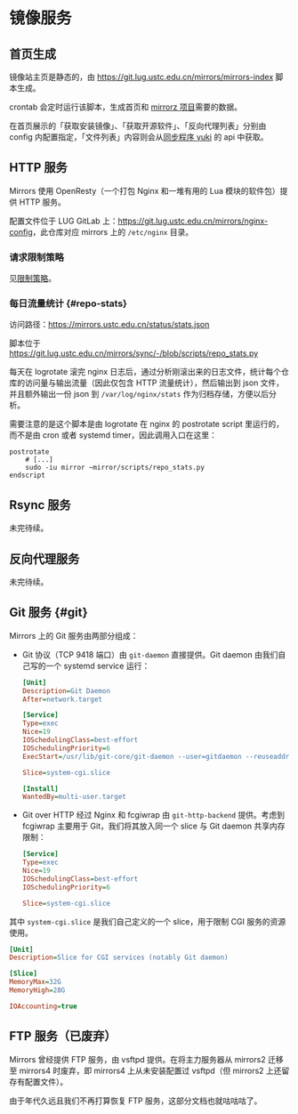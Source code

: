 # 镜像服务

## 首页生成

镜像站主页是静态的，由 <https://git.lug.ustc.edu.cn/mirrors/mirrors-index> 脚本生成。

crontab 会定时运行该脚本，生成首页和 [mirrorz 项目](https://mirrorz.org/)需要的数据。

在首页展示的「获取安装镜像」、「获取开源软件」、「反向代理列表」分别由 config 内配置指定，「文件列表」内容则会从[同步程序 yuki](https://github.com/ustclug/yuki) 的 api 中获取。

## HTTP 服务

Mirrors 使用 OpenResty（一个打包 Nginx 和一堆有用的 Lua 模块的软件包）提供 HTTP 服务。

配置文件位于 LUG GitLab 上：<https://git.lug.ustc.edu.cn/mirrors/nginx-config>，此仓库对应 mirrors 上的 `/etc/nginx` 目录。

### 请求限制策略

见[限制策略](limiter.md)。

### 每日流量统计 {#repo-stats}

访问路径：<https://mirrors.ustc.edu.cn/status/stats.json>

脚本位于 <https://git.lug.ustc.edu.cn/mirrors/sync/-/blob/scripts/repo_stats.py>

每天在 logrotate 滚完 nginx 日志后，通过分析刚滚出来的日志文件，统计每个仓库的访问量与输出流量（因此仅包含 HTTP 流量统计），然后输出到 json 文件，并且额外输出一份 json 到 `/var/log/nginx/stats` 作为归档存储，方便以后分析。

需要注意的是这个脚本是由 logrotate 在 nginx 的 postrotate script 里运行的，而不是由 cron 或者 systemd timer，因此调用入口在这里：

```shell title="/etc/logrotate.d/nginx"
postrotate
    # [...]
    sudo -iu mirror ~mirror/scripts/repo_stats.py
endscript
```

## Rsync 服务

未完待续。

## 反向代理服务

未完待续。

## Git 服务 {#git}

Mirrors 上的 Git 服务由两部分组成：

- Git 协议（TCP 9418 端口）由 `git-daemon` 直接提供。Git daemon 由我们自己写的一个 systemd service 运行：

    ```ini title="/etc/systemd/system/git-daemon.service"
    [Unit]
    Description=Git Daemon
    After=network.target

    [Service]
    Type=exec
    Nice=19
    IOSchedulingClass=best-effort
    IOSchedulingPriority=6
    ExecStart=/usr/lib/git-core/git-daemon --user=gitdaemon --reuseaddr --verbose --export-all --forbid-override=receive-pack --timeout=180 --max-connections=32 --base-path=/srv/git

    Slice=system-cgi.slice

    [Install]
    WantedBy=multi-user.target
    ```

- Git over HTTP 经过 Nginx 和 fcgiwrap 由 `git-http-backend` 提供。考虑到 fcgiwrap 主要用于 Git，我们将其放入同一个 slice 与 Git daemon 共享内存限制：

    ```ini title="systemctl edit fcgiwrap.service"
    [Service]
    Type=exec
    Nice=19
    IOSchedulingClass=best-effort
    IOSchedulingPriority=6

    Slice=system-cgi.slice
    ```

其中 `system-cgi.slice` 是我们自己定义的一个 slice，用于限制 CGI 服务的资源使用。

```ini title="/etc/systemd/system/system-cgi.slice"
[Unit]
Description=Slice for CGI services (notably Git daemon)

[Slice]
MemoryMax=32G
MemoryHigh=28G

IOAccounting=true
```

## FTP 服务（已废弃）

Mirrors 曾经提供 FTP 服务，由 vsftpd 提供。在将主力服务器从 mirrors2 迁移至 mirrors4 时废弃，即 mirrors4 上从未安装配置过 vsftpd（但 mirrors2 上还留存有配置文件）。

由于年代久远且我们不再打算恢复 FTP 服务，这部分文档也就咕咕咕了。

